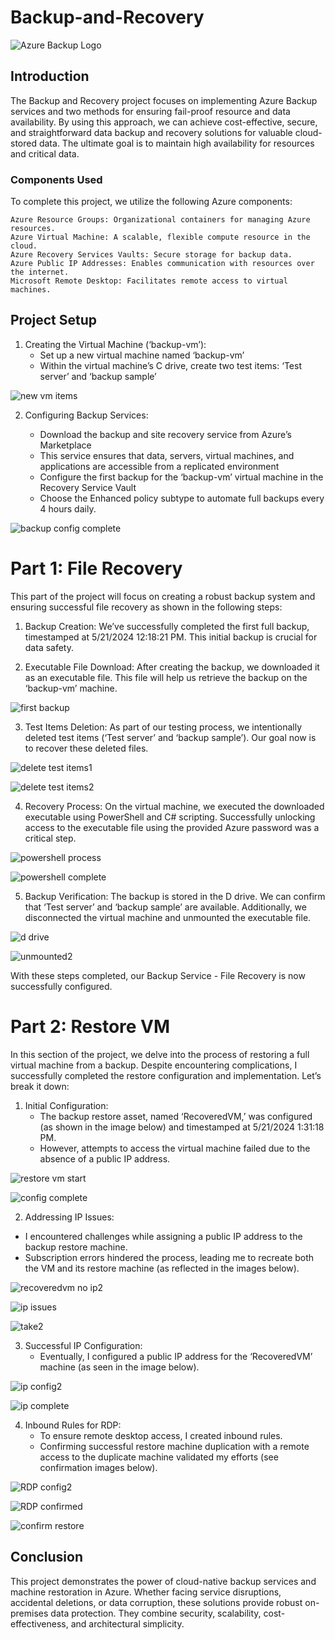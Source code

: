 # Backup-and-Recovery

![Azure Backup Logo](https://imgur.com/GI2Y8rr.jpg)

## Introduction

The Backup and Recovery project focuses on implementing Azure Backup services and two methods for ensuring fail-proof resource and data availability. By using this approach, we can achieve cost-effective, secure, and straightforward data backup and recovery solutions for valuable cloud-stored data. The ultimate goal is to maintain high availability for resources and critical data.

### Components Used

To complete this project, we utilize the following Azure components:

    Azure Resource Groups: Organizational containers for managing Azure resources.
    Azure Virtual Machine: A scalable, flexible compute resource in the cloud.
    Azure Recovery Services Vaults: Secure storage for backup data.
    Azure Public IP Addresses: Enables communication with resources over the internet.
    Microsoft Remote Desktop: Facilitates remote access to virtual machines.

## Project Setup

1. Creating the Virtual Machine (‘backup-vm’):
   -  Set up a new virtual machine named ‘backup-vm’
   -  Within the virtual machine’s C drive, create two test items: ‘Test server’ and ‘backup sample’

![new vm items](https://imgur.com/Ta484UI.jpg)

2. Configuring Backup Services:

    - Download the backup and site recovery service from Azure’s Marketplace
    - This service ensures that data, servers, virtual machines, and applications are accessible from a replicated environment
    - Configure the first backup for the ‘backup-vm’ virtual machine in the Recovery Service Vault
    - Choose the Enhanced policy subtype to automate full backups every 4 hours daily.

![backup config complete](https://imgur.com/HbQzm8E.jpg) 

# Part 1: File Recovery
This part of the project will focus on creating a robust backup system and ensuring successful file recovery as shown in the following steps:

1. Backup Creation: We’ve successfully completed the first full backup, timestamped at 5/21/2024 12:18:21 PM. This initial backup is crucial for data safety.

2. Executable File Download: After creating the backup, we downloaded it as an executable file. This file will help us retrieve the backup on the ‘backup-vm’ machine.
 
![first backup](https://imgur.com/I35AQGf.jpg)

3. Test Items Deletion: As part of our testing process, we intentionally deleted test items (‘Test server’ and ‘backup sample’). Our goal now is to recover these deleted files.

![delete test items1](https://imgur.com/clLk8gD.jpg) 

![delete test items2](https://imgur.com/9npV3VU.jpg) 

4. Recovery Process: On the virtual machine, we executed the downloaded executable using PowerShell and C# scripting. Successfully unlocking access to the executable file using the provided Azure password was a critical step.

![powershell process](https://imgur.com/FFyTmeT.jpg) 

![powershell complete](https://imgur.com/JZ8D66n.jpg) 

5. Backup Verification: The backup is stored in the D drive. We can confirm that ‘Test server’ and ‘backup sample’ are available. Additionally, we disconnected the virtual machine and unmounted the executable file.

![d drive](https://imgur.com/uyo7sDP.jpg) 

![unmounted2](https://imgur.com/3PWT9p7.jpg) 

With these steps completed, our Backup Service - File Recovery is now successfully configured.

# Part 2: Restore VM
In this section of the project, we delve into the process of restoring a full virtual machine from a backup. Despite encountering complications, I successfully completed the restore configuration and implementation. Let’s break it down:

1. Initial Configuration:
   - The backup restore asset, named ‘RecoveredVM,’ was configured (as shown in the image below) and timestamped at 5/21/2024 1:31:18 PM.
   - However, attempts to access the virtual machine failed due to the absence of a public IP address.

![restore vm start](https://imgur.com/sUyeDFV.jpg) 

![config complete](https://imgur.com/YjHN11Z.jpg) 

2. Addressing IP Issues:
 - I encountered challenges while assigning a public IP address to the backup restore machine.
 - Subscription errors hindered the process, leading me to recreate both the VM and its restore machine (as reflected in the images below).

![recoveredvm no ip2](https://imgur.com/6DkPGO0.jpg) 

![ip issues](https://imgur.com/kY2L63Y.jpg) 

![take2](https://imgur.com/xgzNybr.jpg) 

3. Successful IP Configuration:
   - Eventually, I configured a public IP address for the ‘RecoveredVM’ machine (as seen in the image below).

![ip config2](https://imgur.com/jLdUYgz.jpg) 

![ip complete](https://imgur.com/bbxLRhQ.jpg) 

4. Inbound Rules for RDP:
   - To ensure remote desktop access, I created inbound rules.
   - Confirming successful restore machine duplication with a remote access to the duplicate machine validated my efforts (see confirmation images below).

![RDP config2](https://imgur.com/grXt9DB.jpg) 

![RDP confirmed](https://imgur.com/5VOZrtJ.jpg) 

![confirm restore](https://imgur.com/ep6oO7G.jpg) 

## Conclusion
This project demonstrates the power of cloud-native backup services and machine restoration in Azure. Whether facing service disruptions, accidental deletions, or data corruption, these solutions provide robust on-premises data protection. They combine security, scalability, cost-effectiveness, and architectural simplicity.

